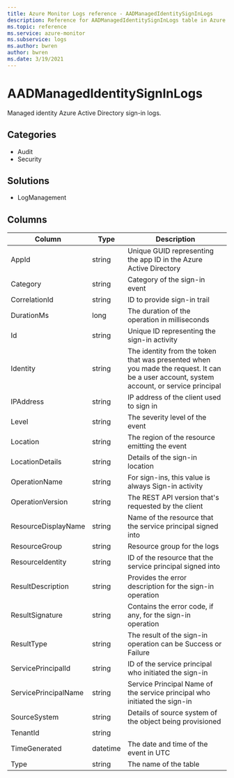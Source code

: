 ```yaml
---
title: Azure Monitor Logs reference - AADManagedIdentitySignInLogs
description: Reference for AADManagedIdentitySignInLogs table in Azure Monitor Logs.
ms.topic: reference
ms.service: azure-monitor
ms.subservice: logs
ms.author: bwren
author: bwren
ms.date: 3/19/2021
---
```


# AADManagedIdentitySignInLogs

 Managed identity Azure Active Directory sign-in logs.

## Categories

- Audit
- Security
## Solutions

- LogManagement




## Columns

|Column|Type|Description|
|---|---|---|
|AppId|string|Unique GUID representing the app ID in the Azure Active Directory|
|Category|string|Category of the sign-in event|
|CorrelationId|string|ID to provide sign-in trail|
|DurationMs|long|The duration of the operation in milliseconds|
|Id|string|Unique ID representing the sign-in activity|
|Identity|string|The identity from the token that was presented when you made the request. It can be a user account, system account, or service principal|
|IPAddress|string|IP address of the client used to sign in|
|Level|string|The severity level of the event|
|Location|string|The region of the resource emitting the event|
|LocationDetails|string|Details of the sign-in location|
|OperationName|string|For sign-ins, this value is always Sign-in activity|
|OperationVersion|string|The REST API version that's requested by the client|
|ResourceDisplayName|string|Name of the resource that the service principal signed into|
|ResourceGroup|string|Resource group for the logs|
|ResourceIdentity|string|ID of the resource that the service principal signed into|
|ResultDescription|string|Provides the error description for the sign-in operation|
|ResultSignature|string|Contains the error code, if any, for the sign-in operation|
|ResultType|string|The result of the sign-in operation can be Success or Failure|
|ServicePrincipalId|string|ID of the service principal who initiated the sign-in|
|ServicePrincipalName|string|Service Principal Name of the service principal who initiated the sign-in|
|SourceSystem|string|Details of source system of the object being provisioned|
|TenantId|string||
|TimeGenerated|datetime|The date and time of the event in UTC|
|Type|string|The name of the table|
